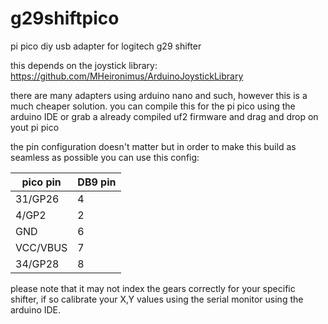 # g29shiftpico
pi pico diy usb adapter for logitech g29 shifter

this depends on the joystick library:
https://github.com/MHeironimus/ArduinoJoystickLibrary

there are many adapters using arduino nano and such, however this is a much cheaper solution.
you can compile this for the pi pico using the arduino IDE or grab a already compiled uf2 firmware and drag and drop on yout pi pico

the pin configuration doesn't matter but in order to make this build as seamless as possible you can use this config:


| pico pin  | DB9 pin | 
| --------- | ------- |
|  31/GP26  | 4       |
|  4/GP2    | 2       |
|  GND      | 6       |
|  VCC/VBUS | 7       |
| 34/GP28   | 8       |

please note that it may not index the gears correctly for your specific shifter, if so calibrate your X,Y values using the serial monitor using the arduino IDE.
